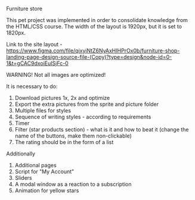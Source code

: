 Furniture store

This pet project was implemented in order to consolidate knowledge from the HTML/CSS course. The width of the layout is 1920px, but it is set to 1820px.

Link to the site layout - https://www.figma.com/file/qixyjNtZ6NyAxHIHPrOx0b/furniture-shop-landing-page-design-source-file-(Copy)?type=design&node-id=0-1&t=gCAC9dxoiEuISjFc-0

WARNING! Not all images are optimized!

It is necessary to do:

1. Download pictures 1x, 2x and optimize
2. Export the extra pictures from the sprite and picture folder
3. Multiple files for styles
4. Sequence of writing styles - according to requirements
5. Timer
6. Filter (star products section) - what is it and how to beat it (change the name of the buttons, make them non-clickable)
7. The rating should be in the form of a list

Additionally

1. Additional pages
2. Script for "My Account"
3. Sliders
4. A modal window as a reaction to a subscription
5. Animation for yellow stars
